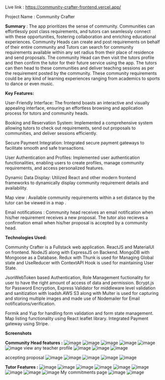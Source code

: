Live link : <a>https://community-crafter-frontend.vercel.app/</a>

Project Name : Community Crafter

<strong>Summary</strong> : The app prioritizes the sense of community. Communities can effortlessly post class requirements, and tutors can seamlessly connect with these opportunities, fostering collaboration and enriching educational experiences. Community Heads can create and post requirements on behalf of their entire community and Tutors can search for community requirements available within any set radius from their place of residence and send proposals. The community Head can then visit the tutors profile and then confirm the tutor for their future service using the app. The tutors can then head to these communities and deliver teaching sessions as per the requirement posted by the community. These community requirements could be any kind of learning experiences ranging from academics to sports to dance or even music.

<strong>Key Features:</strong>

User-Friendly Interface: The frontend boasts an interactive and visually appealing interface, ensuring an effortless browsing and application process for tutors and community heads.

Booking and Reservation System: Implemented a comprehensive system allowing tutors to check out requirements, send out proposals to communities, and deliver sessions efficiently.

Secure Payment Integration: Integrated secure payment gateways to facilitate smooth and safe transactions. 

User Authentication and Profiles: Implemented user authentication functionalities, enabling users to create profiles, manage community requirements, and access personalized features.

Dynamic Data Display: Utilized React and other modern frontend frameworks to dynamically display community requirement details and availability.

Map view : Available community requirements within a set distance by the tutor can be viewed in a map .

Email notifications  : Community head receives an email notification when his/her requirement receives a new proposal. The tutor also recieves a confirmation email when his/her proposal is accepted by a community head.

<strong>Technologies Used:</strong>

Community Crafter is a Fullstack web application. ReactJS and MaterialUI on frontend. NodeJS along with ExpressJS on Backend. MongoDB with Mongoose as a Database. Redux with Thunk is used for Managing Global state and UseReducer with ContextAPI Hook is used for maintaining User State.

JsonWebToken based Authentication, Role Management fuctionality for user to have the right amount of access of data and permission. Bcrypt.js for Password Encryption, Express Validator for middleware level validation and sanitization with loadsh.AWS S3 along with Multer is used for capturing and storing multiple images and made use of Nodemailer for Email notifications/verification.

Formik and Yup for handling form validation and form state management. Map listing functionality using React leaflet library. Integrated Payment gateway using Stripe.


<strong>Screenshots</strong>

<strong>Community Head features :</strong>
![image](https://github.com/nikhilar98/communityCrafter-frontend/assets/132832328/e250d3c6-21b1-4d2c-bcec-149dc27bc303)
![image](https://github.com/nikhilar98/communityCrafter-frontend/assets/132832328/a50bc35d-73c1-49df-be73-142700fbf10b)
![image](https://github.com/nikhilar98/communityCrafter-frontend/assets/132832328/87dd804e-2a98-407b-b947-77950e50f986)
![image](https://github.com/nikhilar98/communityCrafter-frontend/assets/132832328/67565c24-54af-4afc-95c5-1f3bf66b1a9a)
![image](https://github.com/nikhilar98/communityCrafter-frontend/assets/132832328/908871d0-7761-4617-a6dc-99df4e0b276f)
![image](https://github.com/nikhilar98/communityCrafter-frontend/assets/132832328/062434a9-8a8c-4ccb-b888-889f12421552)
view any teacher profile 
![image](https://github.com/nikhilar98/communityCrafter-frontend/assets/132832328/4af8ccc7-0b1b-421b-ac51-33a9a462c005)
![image](https://github.com/nikhilar98/communityCrafter-frontend/assets/132832328/31b5e97f-0ab9-43d8-81df-d20ea1910447)
![image](https://github.com/nikhilar98/communityCrafter-frontend/assets/132832328/26879aaa-7cbe-4706-9d03-fda407803530)

accepting proposal
![image](https://github.com/nikhilar98/communityCrafter-frontend/assets/132832328/45afe4fc-2425-4b42-ad87-6f123e938f94)
![image](https://github.com/nikhilar98/communityCrafter-frontend/assets/132832328/c1187777-0120-4a02-b808-25233b403607)
![image](https://github.com/nikhilar98/communityCrafter-frontend/assets/132832328/10ffc24d-d6f4-4e7b-8209-ec208b2fa190)
![image](https://github.com/nikhilar98/communityCrafter-frontend/assets/132832328/669bfb4c-8fcb-4d03-9208-6f39e799724d)
![image](https://github.com/nikhilar98/communityCrafter-frontend/assets/132832328/c61ca961-1126-46d8-9be5-fe6847b93586)


<strong>Tutor Features : </strong>
![image](https://github.com/nikhilar98/communityCrafter-frontend/assets/132832328/a91a2f37-82b4-484e-8152-93aefae47d44)
![image](https://github.com/nikhilar98/communityCrafter-frontend/assets/132832328/b07b512a-cc61-4715-a2db-f7ada91e13cb)
![image](https://github.com/nikhilar98/communityCrafter-frontend/assets/132832328/53b7b885-5be8-406c-8385-3a7da66435f6)
![image](https://github.com/nikhilar98/communityCrafter-frontend/assets/132832328/969a152f-5a34-4e82-ae8e-7238a7fdd297)
![image](https://github.com/nikhilar98/communityCrafter-frontend/assets/132832328/c5fd6b04-e3ba-43c4-8625-227851135e4a)
![image](https://github.com/nikhilar98/communityCrafter-frontend/assets/132832328/78fb5559-d1d8-4ed1-8294-c522449a9d11)
![image](https://github.com/nikhilar98/communityCrafter-frontend/assets/132832328/5fe0609d-c2f9-4b3b-9282-f7e1b0906520)
![image](https://github.com/nikhilar98/communityCrafter-frontend/assets/132832328/667509de-db9c-4800-a18e-c1062afd9ad8)
![image](https://github.com/nikhilar98/communityCrafter-frontend/assets/132832328/8894813c-64e3-4dc1-b781-3fcf9146018b)
My commitments page
![image](https://github.com/nikhilar98/communityCrafter-frontend/assets/132832328/dbe0197e-95a0-4995-bb58-b5545b85e5e6)
![image](https://github.com/nikhilar98/communityCrafter-frontend/assets/132832328/cbdc11bc-f243-4084-9a3c-ca9f37671ab1)



